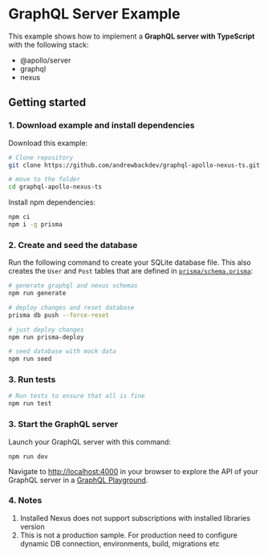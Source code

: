 # GraphQL Server Example

This example shows how to implement a **GraphQL server with TypeScript** with the following stack:

- @apollo/server
- graphql
- nexus

## Getting started

### 1. Download example and install dependencies

Download this example:

```sh
# Clone repository
git clone https://github.com/andrewbackdev/graphql-apollo-nexus-ts.git

# move to the folder
cd graphql-apollo-nexus-ts
```

Install npm dependencies:

```sh
npm ci
npm i -g prisma
```

### 2. Create and seed the database

Run the following command to create your SQLite database file. This also creates the `User` and `Post` tables that are defined in [`prisma/schema.prisma`](./prisma/schema.prisma):

```sh
# generate graphql and nexus schemas
npm run generate

# deploy changes and reset database
prisma db push --force-reset

# just deploy changes
npm run prisma-deploy

# seed database with mock data
npm run seed
```

### 3. Run tests

```sh
# Run tests to ensure that all is fine
npm run test
```

### 3. Start the GraphQL server

Launch your GraphQL server with this command:

```
npm run dev
```

Navigate to [http://localhost:4000](http://localhost:4000) in your browser to explore the API of your GraphQL server in a [GraphQL Playground](https://github.com/prisma/graphql-playground).

### 4. Notes

1. Installed Nexus does not support subscriptions with installed libraries version
2. This is not a production sample. For production need to configure dynamic DB connection, environments, build, migrations etc

